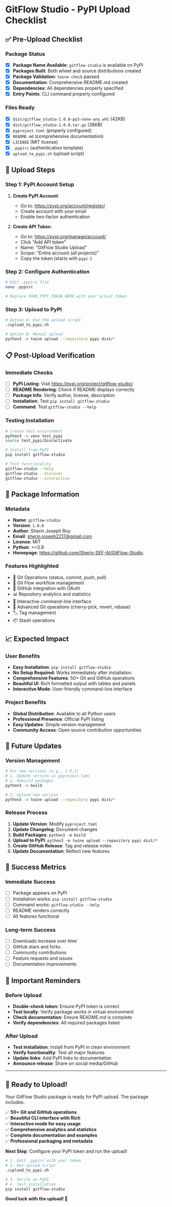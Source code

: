 # GitFlow Studio - PyPI Upload Checklist

## ✅ Pre-Upload Checklist

### Package Status
- [x] **Package Name Available**: `gitflow-studio` is available on PyPI
- [x] **Packages Built**: Both wheel and source distributions created
- [x] **Package Validation**: `twine check` passed
- [x] **Documentation**: Comprehensive README.md created
- [x] **Dependencies**: All dependencies properly specified
- [x] **Entry Points**: CLI command properly configured

### Files Ready
- [x] `dist/gitflow_studio-1.0.0-py3-none-any.whl` (42KB)
- [x] `dist/gitflow_studio-1.0.0.tar.gz` (38KB)
- [x] `pyproject.toml` (properly configured)
- [x] `README.md` (comprehensive documentation)
- [x] `LICENSE` (MIT license)
- [x] `.pypirc` (authentication template)
- [x] `upload_to_pypi.sh` (upload script)

## 🚀 Upload Steps

### Step 1: PyPI Account Setup
1. **Create PyPI Account**:
   - Go to: https://pypi.org/account/register/
   - Create account with your email
   - Enable two-factor authentication

2. **Create API Token**:
   - Go to: https://pypi.org/manage/account/
   - Click "Add API token"
   - Name: "GitFlow Studio Upload"
   - Scope: "Entire account (all projects)"
   - Copy the token (starts with `pypi-`)

### Step 2: Configure Authentication
```bash
# Edit .pypirc file
nano .pypirc

# Replace YOUR_PYPI_TOKEN_HERE with your actual token
```

### Step 3: Upload to PyPI
```bash
# Option A: Use the upload script
./upload_to_pypi.sh

# Option B: Manual upload
python3 -m twine upload --repository pypi dist/*
```

## 📋 Post-Upload Verification

### Immediate Checks
- [ ] **PyPI Listing**: Visit https://pypi.org/project/gitflow-studio/
- [ ] **README Rendering**: Check if README displays correctly
- [ ] **Package Info**: Verify author, license, description
- [ ] **Installation**: Test `pip install gitflow-studio`
- [ ] **Command**: Test `gitflow-studio --help`

### Testing Installation
```bash
# Create test environment
python3 -m venv test_pypi
source test_pypi/bin/activate

# Install from PyPI
pip install gitflow-studio

# Test functionality
gitflow-studio --help
gitflow-studio --discover
gitflow-studio --interactive
```

## 🎯 Package Information

### Metadata
- **Name**: `gitflow-studio`
- **Version**: `1.0.0`
- **Author**: Sherin Joseph Roy
- **Email**: sherin.joseph2217@gmail.com
- **License**: MIT
- **Python**: >=3.9
- **Homepage**: https://github.com/Sherin-SEF-AI/GitFlow-Studio

### Features Highlighted
- 🔧 Git Operations (status, commit, push, pull)
- 🌊 Git Flow workflow management
- 🔗 GitHub integration with OAuth
- 📊 Repository analytics and statistics
- 🎯 Interactive command-line interface
- 🔄 Advanced Git operations (cherry-pick, revert, rebase)
- 🏷️ Tag management
- 📦 Stash operations

## 📈 Expected Impact

### User Benefits
- **Easy Installation**: `pip install gitflow-studio`
- **No Setup Required**: Works immediately after installation
- **Comprehensive Features**: 50+ Git and GitHub operations
- **Beautiful UI**: Rich formatted output with tables and panels
- **Interactive Mode**: User-friendly command-line interface

### Project Benefits
- **Global Distribution**: Available to all Python users
- **Professional Presence**: Official PyPI listing
- **Easy Updates**: Simple version management
- **Community Access**: Open source contribution opportunities

## 🔄 Future Updates

### Version Management
```bash
# For new versions (e.g., 1.0.1)
# 1. Update version in pyproject.toml
# 2. Rebuild packages
python3 -m build

# 3. Upload new version
python3 -m twine upload --repository pypi dist/*
```

### Release Process
1. **Update Version**: Modify `pyproject.toml`
2. **Update Changelog**: Document changes
3. **Build Packages**: `python3 -m build`
4. **Upload to PyPI**: `python3 -m twine upload --repository pypi dist/*`
5. **Create GitHub Release**: Tag and release notes
6. **Update Documentation**: Reflect new features

## 🎉 Success Metrics

### Immediate Success
- [ ] Package appears on PyPI
- [ ] Installation works: `pip install gitflow-studio`
- [ ] Command works: `gitflow-studio --help`
- [ ] README renders correctly
- [ ] All features functional

### Long-term Success
- [ ] Downloads increase over time
- [ ] GitHub stars and forks
- [ ] Community contributions
- [ ] Feature requests and issues
- [ ] Documentation improvements

## 🚨 Important Reminders

### Before Upload
- **Double-check token**: Ensure PyPI token is correct
- **Test locally**: Verify package works in virtual environment
- **Check documentation**: Ensure README.md is complete
- **Verify dependencies**: All required packages listed

### After Upload
- **Test installation**: Install from PyPI in clean environment
- **Verify functionality**: Test all major features
- **Update links**: Add PyPI links to documentation
- **Announce release**: Share on social media/GitHub

---

## 🎯 Ready to Upload!

Your GitFlow Studio package is ready for PyPI upload. The package includes:

✅ **50+ Git and GitHub operations**  
✅ **Beautiful CLI interface with Rich**  
✅ **Interactive mode for easy usage**  
✅ **Comprehensive analytics and statistics**  
✅ **Complete documentation and examples**  
✅ **Professional packaging and metadata**  

**Next Step**: Configure your PyPI token and run the upload!

```bash
# 1. Edit .pypirc with your token
# 2. Run upload script
./upload_to_pypi.sh

# 3. Verify on PyPI
# 4. Test installation
pip install gitflow-studio
```

**Good luck with the upload! 🚀** 